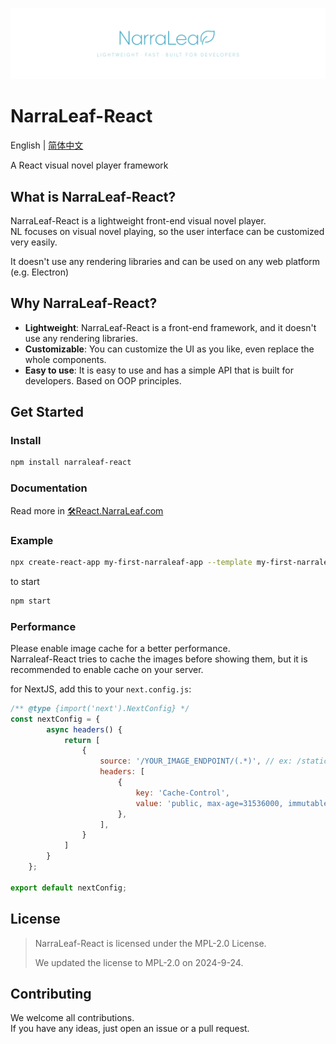 ![](./docs/nlr-logo-banner.png)

# NarraLeaf-React

English | [简体中文](./docs/README.zh-CN.md)

A React visual novel player framework

## What is NarraLeaf-React?

NarraLeaf-React is a lightweight front-end visual novel player.  
NL focuses on visual novel playing, so the user interface can be customized very easily.

It doesn't use any rendering libraries and can be used on any web platform (e.g. Electron)

## Why NarraLeaf-React?

- **Lightweight**: NarraLeaf-React is a front-end framework, and it doesn't use any rendering libraries.
- **Customizable**: You can customize the UI as you like, even replace the whole components.
- **Easy to use**: It is easy to use and has a simple API that is built for developers. Based on OOP principles.

## Get Started

### Install

```bash
npm install narraleaf-react
```

### Documentation

Read more in [🛠React.NarraLeaf.com](https://react.narraleaf.com)

### Example

```bash
npx create-react-app my-first-narraleaf-app --template my-first-narraleaf-app
```

to start

```bash
npm start
```

### Performance

Please enable image cache for a better performance.  
Narraleaf-React tries to cache the images before showing them, but it is recommended to enable cache on your server.

for NextJS, add this to your `next.config.js`:

```js
/** @type {import('next').NextConfig} */
const nextConfig = {
        async headers() {
            return [
                {
                    source: '/YOUR_IMAGE_ENDPOINT/(.*)', // ex: /static/images/(.*)
                    headers: [
                        {
                            key: 'Cache-Control',
                            value: 'public, max-age=31536000, immutable',
                        },
                    ],
                }
            ]
        }
    };

export default nextConfig;
```

## License

> NarraLeaf-React is licensed under the MPL-2.0 License.
> 
> We updated the license to MPL-2.0 on 2024-9-24. 

## Contributing

We welcome all contributions.  
If you have any ideas, just open an issue or a pull request.


